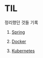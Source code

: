 # TIL

정리했던 것들 기록

1. [Spring](Spring/index.md)

2. [Docker](Docker/Docker-Concept.md)

3. [Kubernetes](Kubernetes/index.md)